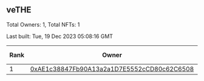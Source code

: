 ## veTHE

Total Owners: 1, Total NFTs: 1

Last built: Tue, 19 Dec 2023 05:08:16 GMT

| Rank | Owner | Voting Power | Influence | NFTs Id |
| --- | --- | --- | --- | --- |
  | 1 | [0xAE1c38847Fb90A13a2a1D7E5552cCD80c62C6508](https://debank.com/profile/0xAE1c38847Fb90A13a2a1D7E5552cCD80c62C6508?chain=bsc) | 2,866,525.123 | 3.10014% | 1 |